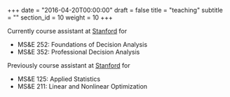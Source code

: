 +++
date = "2016-04-20T00:00:00"
draft = false
title = "teaching"
subtitle = ""
section_id = 10
weight = 10
+++

Currently course assistant at [Stanford](https://stanford.edu) for

- MS&E 252: Foundations of Decision Analysis
- MS&E 352: Professional Decision Analysis

Previously course assistant at [Stanford](https://stanford.edu) for

- MS&E 125: Applied Statistics
- MS&E 211: Linear and Nonlinear Optimization
